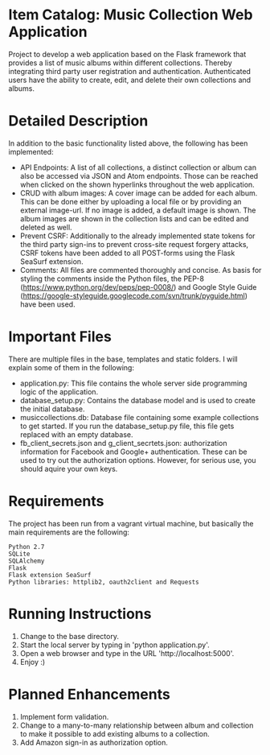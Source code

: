 # Item Catalog: Music Collection Web Application

Project to develop a web application based on the Flask framework that provides a list of music albums within different collections. Thereby integrating third party user registration and authentication. Authenticated users have the ability to create, edit, and delete their own collections and albums.

# Detailed Description

In addition to the basic functionality listed above, the following has been implemented:
- API Endpoints: A list of all collections, a distinct collection or album can also be accessed via JSON and Atom endpoints. Those can be reached when clicked on the shown hyperlinks throughout the web application.
- CRUD with album images: A cover image can be added for each album. This can be done either by uploading a local file or by providing an external image-url. If no image is added, a default image is shown. The album images are shown in the collection lists and can be edited and deleted as well.
- Prevent CSRF: Additionally to the already implemented state tokens for the third party sign-ins to prevent cross-site request forgery attacks, CSRF tokens have been added to all POST-forms using the Flask SeaSurf extension.
- Comments: All files are commented thoroughly and concise. As basis for styling the comments inside the Python files, the PEP-8 (https://www.python.org/dev/peps/pep-0008/) and Google Style Guide (https://google-styleguide.googlecode.com/svn/trunk/pyguide.html) have been used.

# Important Files

There are multiple files in the base, templates and static folders. I will explain some of them in the following:

- application.py: This file contains the whole server side programming logic of the application.
- database_setup.py: Contains the database model and is used to create the initial database.
- musiccollections.db: Database file containing some example collections to get started. If you run the database_setup.py file, this file gets replaced with an empty database.
- fb_client_secrets.json and g_client_secrtets.json: authorization information for Facebook and Google+ authentication. These can be used to try out the authorization options. However, for serious use, you should aquire your own keys.

# Requirements

The project has been run from a vagrant virtual machine, but basically the main requirements are the following:

    Python 2.7
    SQLite
   	SQLAlchemy
    Flask
    Flask extension SeaSurf
    Python libraries: httplib2, oauth2client and Requests

# Running Instructions

1. Change to the base directory.
2. Start the local server by typing in 'python application.py'.
3. Open a web browser and type in the URL 'http://localhost:5000'.
4. Enjoy :)

# Planned Enhancements

1. Implement form validation.
2. Change to a many-to-many relationship between album and collection to make it possible to add existing albums to a collection.
3. Add Amazon sign-in as authorization option.

